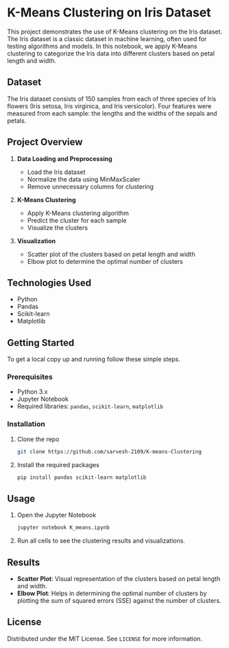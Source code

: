 # K-Means Clustering on Iris Dataset

This project demonstrates the use of K-Means clustering on the Iris dataset. The Iris dataset is a classic dataset in machine learning, often used for testing algorithms and models. In this notebook, we apply K-Means clustering to categorize the Iris data into different clusters based on petal length and width.

## Dataset

The Iris dataset consists of 150 samples from each of three species of Iris flowers (Iris setosa, Iris virginica, and Iris versicolor). Four features were measured from each sample: the lengths and the widths of the sepals and petals.

## Project Overview

1. **Data Loading and Preprocessing**
    - Load the Iris dataset
    - Normalize the data using MinMaxScaler
    - Remove unnecessary columns for clustering

2. **K-Means Clustering**
    - Apply K-Means clustering algorithm
    - Predict the cluster for each sample
    - Visualize the clusters

3. **Visualization**
    - Scatter plot of the clusters based on petal length and width
    - Elbow plot to determine the optimal number of clusters

## Technologies Used

- Python
- Pandas
- Scikit-learn
- Matplotlib

## Getting Started

To get a local copy up and running follow these simple steps.

### Prerequisites

- Python 3.x
- Jupyter Notebook
- Required libraries: `pandas`, `scikit-learn`, `matplotlib`

### Installation

1. Clone the repo
   ```sh
   git clone https://github.com/sarvesh-2109/K-means-Clustering
   ```
2. Install the required packages
   ```sh
   pip install pandas scikit-learn matplotlib
   ```

## Usage

1. Open the Jupyter Notebook
   ```sh
   jupyter notebook K_means.ipynb
   ```
2. Run all cells to see the clustering results and visualizations.

## Results

- **Scatter Plot**: Visual representation of the clusters based on petal length and width.
- **Elbow Plot**: Helps in determining the optimal number of clusters by plotting the sum of squared errors (SSE) against the number of clusters.

## License

Distributed under the MIT License. See `LICENSE` for more information.
